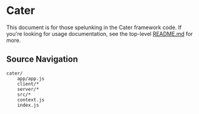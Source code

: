 # Cater

This document is for those spelunking in the Cater framework code. If you're looking for usage documentation, see the top-level [README.md](https://github.com/jonathannen/cater) for more.

## Source Navigation

    cater/
        app/app.js
        client/*
        server/*
        src/*
        context.js
        index.js
    
